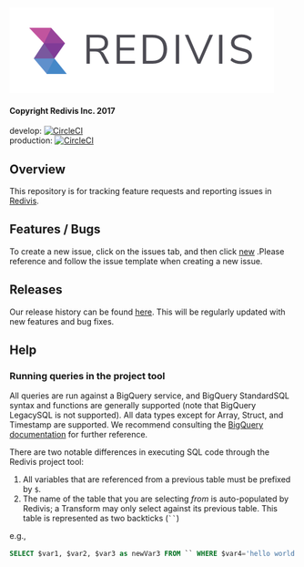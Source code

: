 
![Redivis](https://github.com/redivis/meta/raw/master/logo.png)

#### Copyright Redivis Inc. 2017

develop: [![CircleCI](https://circleci.com/gh/redivis/app/tree/develop.svg?style=shield&circle-token=2c9a6d7cb926d464f11be61469a3074290ae6338)](https://circleci.com/gh/redivis/app/tree/develop)  
production: [![CircleCI](https://circleci.com/gh/redivis/app/tree/production.svg?style=shield&circle-token=2c9a6d7cb926d464f11be61469a3074290ae6338)](https://circleci.com/gh/redivis/app/tree/production)

## Overview  
This repository is for tracking feature requests and reporting issues in [Redivis](https://redivis.com).

## Features / Bugs  
To create a new issue, click on the issues tab, and then click [new](https://github.com/redivis/meta/issues/new) .Please reference and follow the issue template when creating a new issue.

## Releases
Our release history can be found [here](https://github.com/redivis/meta/releases). This will be regularly updated with new features and bug fixes.

## Help  
### Running queries in the project tool  
All queries are run against a BigQuery service, and BigQuery StandardSQL syntax and functions are generally supported (note that BigQuery LegacySQL is not supported). All data types except for Array, Struct, and Timestamp are supported. We recommend consulting the [BigQuery documentation](https://cloud.google.com/bigquery/docs/reference/standard-sql/) for further reference.

There are two notable differences in executing SQL code through the Redivis project tool: 
1) All variables that are referenced from a previous table must be prefixed by `$`. 
2) The name of the table that you are selecting _from_ is auto-populated by Redivis; a Transform may only select against its previous table. This table is represented as two backticks (``` `` ```)    
    
e.g.,   
```sql
SELECT $var1, $var2, $var3 as newVar3 FROM `` WHERE $var4='hello world'
```